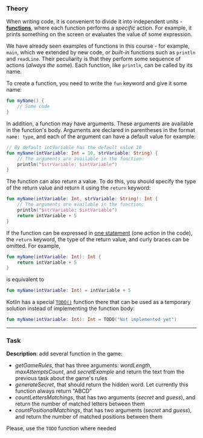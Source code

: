 ### Theory

When writing code, it is convenient to divide it into independent units - 
[**functions**](https://kotlinlang.org/docs/functions.html), where each function performs a _specific_ action. 
For example, it prints something on the screen or evaluates the value of some expression.

We have already seen examples of functions in this course - for example, `main`, 
which we extended by new code, or _built-in_ functions such as `println` and `readLine`. 
Their peculiarity is that they perform some sequence of actions (_always the same_).
Each function, like `println`, can be called by its name.

To create a function, you need to write the `fun` keyword and give it some name:
```kotlin
fun myName() {
    // Some code
}
```

In addition, a function may have arguments. 
These arguments are available in the function's body. 
Arguments are declared in parentheses in the format `name: type`, 
and each of the argument can have a default value for example:
```kotlin
// By default intVariable has the default value 10
fun myName(intVariable: Int = 10, strVariable: String) {
    // The arguments are available in the function:
    println("$strVariable: $intVariable")
}
```

The function can also return a value.
To do this, you should specify the type of the return value 
and return it using the `return` keyword:

```kotlin
fun myName(intVariable: Int, strVariable: String): Int {
    // The arguments are available in the function:
    println("$strVariable: $intVariable")
    return intVariable + 5
}
```

If the function can be expressed in [one statement](https://kotlinlang.org/docs/idioms.html#single-expression-functions) (one action in the code), 
the `return` keyword, the type of the return value, and curly braces can be omitted. For example, 
```kotlin
fun myName(intVariable: Int): Int {
    return intVariable + 5
}
```
is equivalent to
```kotlin
fun myName(intVariable: Int) = intVariable + 5
```

Kotlin has a special [`TODO()`](https://kotlinlang.org/api/latest/jvm/stdlib/kotlin/-t-o-d-o.html) function there 
that can be used as a temporary solution instead of implementing the function body:
```kotlin
fun myName(intVariable: Int): Int = TODO("Not implemented yet")
```

___

### Task

**Description**: add several function in the game:

- _getGameRules_, that has three arguments: _wordLength_, _maxAttemptsCount_, and _secretExample_ and return 
the text from the previous task about the game's rules
- _generateSecret_, that should return the hidden word. Let currently this function always return "ABCD"
- _countLettersMatchings_, that has two arguments (_secret_ and _guess_), 
and return the number of matched letters between them
- _countPositionalMatchings_, that has two arguments (_secret_ and _guess_),
and return the number of matched positions between them

Please, use the `TODO` function where needed
